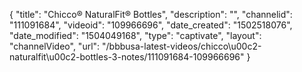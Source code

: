 {
    "title": "Chicco&reg; NaturalFit&reg; Bottles",
    "description": "",
    "channelid": "111091684",
    "videoid": "109966696",
    "date_created": "1502518076",
    "date_modified": "1504049168",
    "type": "captivate",
    "layout": "channelVideo",
    "url": "\/bbbusa-latest-videos\/chicco\u00c2-naturalfit\u00c2-bottles-3-notes\/111091684-109966696"
}